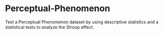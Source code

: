 # Perceptual-Phenomenon
Test a Perceptual Phenomenon dataset by using descriptive statistics and a statistical tests to analyze the Stroop effect.
